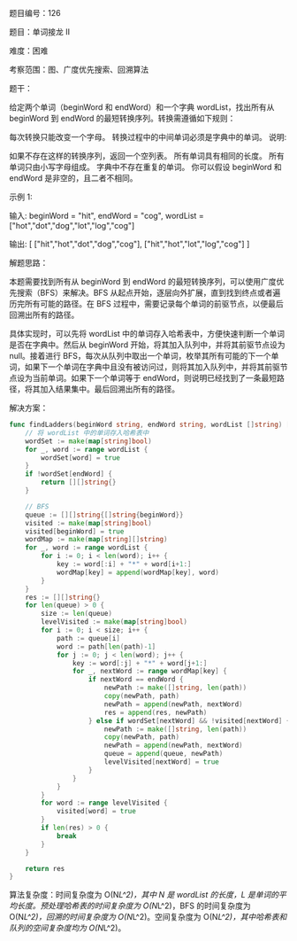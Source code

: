 题目编号：126

题目：单词接龙 II

难度：困难

考察范围：图、广度优先搜索、回溯算法

题干：

给定两个单词（beginWord 和 endWord）和一个字典 wordList，找出所有从 beginWord 到 endWord 的最短转换序列。转换需遵循如下规则：

每次转换只能改变一个字母。
转换过程中的中间单词必须是字典中的单词。
说明:

如果不存在这样的转换序列，返回一个空列表。
所有单词具有相同的长度。
所有单词只由小写字母组成。
字典中不存在重复的单词。
你可以假设 beginWord 和 endWord 是非空的，且二者不相同。

示例 1:

输入:
beginWord = "hit",
endWord = "cog",
wordList = ["hot","dot","dog","lot","log","cog"]

输出:
[
  ["hit","hot","dot","dog","cog"],
  ["hit","hot","lot","log","cog"]
]

解题思路：

本题需要找到所有从 beginWord 到 endWord 的最短转换序列，可以使用广度优先搜索（BFS）来解决。BFS 从起点开始，逐层向外扩展，直到找到终点或者遍历完所有可能的路径。在 BFS 过程中，需要记录每个单词的前驱节点，以便最后回溯出所有的路径。

具体实现时，可以先将 wordList 中的单词存入哈希表中，方便快速判断一个单词是否在字典中。然后从 beginWord 开始，将其加入队列中，并将其前驱节点设为 null。接着进行 BFS，每次从队列中取出一个单词，枚举其所有可能的下一个单词，如果下一个单词在字典中且没有被访问过，则将其加入队列中，并将其前驱节点设为当前单词。如果下一个单词等于 endWord，则说明已经找到了一条最短路径，将其加入结果集中。最后回溯出所有的路径。

解决方案：

```go
func findLadders(beginWord string, endWord string, wordList []string) [][]string {
    // 将 wordList 中的单词存入哈希表中
    wordSet := make(map[string]bool)
    for _, word := range wordList {
        wordSet[word] = true
    }
    if !wordSet[endWord] {
        return [][]string{}
    }

    // BFS
    queue := [][]string{[]string{beginWord}}
    visited := make(map[string]bool)
    visited[beginWord] = true
    wordMap := make(map[string][]string)
    for _, word := range wordList {
        for i := 0; i < len(word); i++ {
            key := word[:i] + "*" + word[i+1:]
            wordMap[key] = append(wordMap[key], word)
        }
    }
    res := [][]string{}
    for len(queue) > 0 {
        size := len(queue)
        levelVisited := make(map[string]bool)
        for i := 0; i < size; i++ {
            path := queue[i]
            word := path[len(path)-1]
            for j := 0; j < len(word); j++ {
                key := word[:j] + "*" + word[j+1:]
                for _, nextWord := range wordMap[key] {
                    if nextWord == endWord {
                        newPath := make([]string, len(path))
                        copy(newPath, path)
                        newPath = append(newPath, nextWord)
                        res = append(res, newPath)
                    } else if wordSet[nextWord] && !visited[nextWord] {
                        newPath := make([]string, len(path))
                        copy(newPath, path)
                        newPath = append(newPath, nextWord)
                        queue = append(queue, newPath)
                        levelVisited[nextWord] = true
                    }
                }
            }
        }
        for word := range levelVisited {
            visited[word] = true
        }
        if len(res) > 0 {
            break
        }
    }

    return res
}
```

算法复杂度：时间复杂度为 O(N*L^2)，其中 N 是 wordList 的长度，L 是单词的平均长度。预处理哈希表的时间复杂度为 O(N*L^2)，BFS 的时间复杂度为 O(N*L^2)，回溯的时间复杂度为 O(N*L^2)。空间复杂度为 O(N*L^2)，其中哈希表和队列的空间复杂度均为 O(N*L^2)。